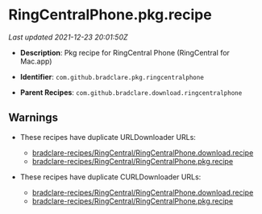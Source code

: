# RingCentralPhone.pkg.recipe

_Last updated 2021-12-23 20:01:50Z_

- **Description**: Pkg recipe for RingCentral Phone (RingCentral for Mac.app)

- **Identifier**: `com.github.bradclare.pkg.ringcentralphone`

- **Parent Recipes**: `com.github.bradclare.download.ringcentralphone`


## Warnings

- These recipes have duplicate URLDownloader URLs:
    - [bradclare-recipes/RingCentral/RingCentralPhone.download.recipe](/autopkg-dupe-tracker/bradclare-recipes/RingCentral/RingCentralPhone.download.recipe)
    - [bradclare-recipes/RingCentral/RingCentralPhone.pkg.recipe](/autopkg-dupe-tracker/bradclare-recipes/RingCentral/RingCentralPhone.pkg.recipe)

- These recipes have duplicate CURLDownloader URLs:
    - [bradclare-recipes/RingCentral/RingCentralPhone.download.recipe](/autopkg-dupe-tracker/bradclare-recipes/RingCentral/RingCentralPhone.download.recipe)
    - [bradclare-recipes/RingCentral/RingCentralPhone.pkg.recipe](/autopkg-dupe-tracker/bradclare-recipes/RingCentral/RingCentralPhone.pkg.recipe)
